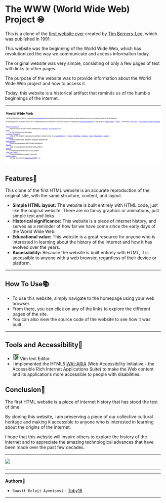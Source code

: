 # The WWW (World Wide Web) Project 🌐

<p>This is a clone of the <a href="http://info.cern.ch/hypertext/WWW/TheProject.html">first website ever</a> created by <a href="https://en.wikipedia.org/wiki/Tim_Berners-Lee">Tim Berners-Lee</a>, which was published in 1991.</p>
<p>This website was the beginning of the World Wide Web, which has revolutionized the way we communicate and access information today.</p>
<p>The original website was very simple, consisting of only a few pages of text with links to other pages.</p>
<p>The purpose of the website was to provide information about the World Wide Web project and how to access it.</p>
<p>Today, this website is a historical artifact that reminds us of the humble beginnings of the internet.</p>
<hr>

<img src="https://github.com/Toby16/The-WWW-Project/blob/main/assets/original_webpage.png/" alt="The WWW Project webpage">

## Features📜
<p>This clone of the first HTML website is an accurate reproduction of the original site, with the same structure, content, and layout.</p>

* <strong>Simple HTML layout:</strong> The website is built entirely with HTML code, just like the original website. There are no fancy graphics or animations, just simple text and links
* <strong>Historical significance:</strong> This website is a piece of internet history, and serves as a reminder of how far we have come since the early days of the World Wide Web.
* <strong>Educational value:</strong> This website is a great resource for anyone who is interested in learning about the history of the internet and how it has evolved over the years.
* <strong>Accessibility:</strong> Because the website is built entirely with HTML, it is accessible to anyone with a web browser, regardless of their device or platform.
<hr>

## How To Use📚
* To use this website, simply navigate to the homepage using your web browser.
* From there, you can click on any of the links to explore the different pages of the site.
* You can also view the source code of the website to see how it was built.
<hr>

## Tools and Accessibility🔧
* <img src="https://github.com/Toby16/The-WWW-Project/blob/main/assets/th.jpeg/" width="20"> Vim text Editor.
* I implemented the HTML5 <a href="https://www.w3.org/WAI/standards-guidelines/aria/">WAI-ARIA</a> (Web Accessibility Initiative - the Accessible Rich Internet Applications Suite) to make the Web content and its applications more accessible to people with disabilities.

## Conclusion📝
<p>The first HTML website is a piece of internet history that has stood the test of time.</p>
<p>By cloning this website, i am preserving a piece of our collective cultural heritage and making it accessible to anyone who is interested in learning about the origins of the internet.</p>
<p>I hope that this website will inspire others to explore the history of the internet and to appreciate the amazing technological advances that have been made over the past few decades.</p>
<hr>
<img src="https://th.bing.com/th/id/R.0a739a1c445053259b7e99234fbc0c69?rik=RCkCRrcpn1bCRA&riu=http%3a%2f%2fwww.quotationof.com%2fimages%2ftim-berners-lees-quotes-5.jpg&ehk=56I4PcRVcBqS48PXGsDrqSu5GhWH82b%2bbQaYy4oRqbc%3d&risl=&pid=ImgRaw&r=0" width="1000">
<hr>
<hr>

<strong>Authors📜</strong>
* `Baasit Bolaji Ayomiposi` - <a href="https://github.com/Toby16">Toby16</a>
<hr>
